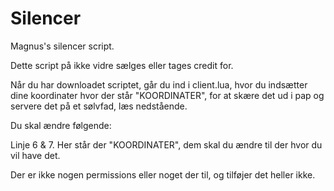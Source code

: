# Silencer

Magnus's silencer script.

Dette script på ikke vidre sælges eller tages credit for.

Når du har downloadet scriptet, går du ind i client.lua, hvor du indsætter dine koordinater hvor der står "KOORDINATER", for at skære det ud i pap og servere det på et sølvfad, læs nedstående.

Du skal ændre følgende:

Linje 6 & 7. Her står der "KOORDINATER", dem skal du ændre til der hvor du vil have det.

Der er ikke nogen permissions eller noget der til, og tilføjer det heller ikke.
